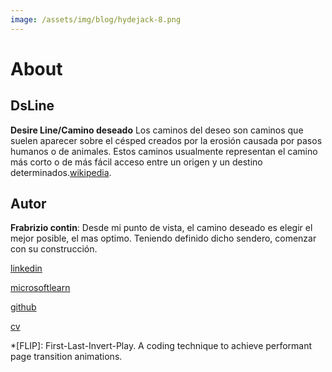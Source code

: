 ```yaml
---
image: /assets/img/blog/hydejack-8.png
---
```


# About


## DsLine
**Desire Line/Camino deseado** Los caminos del deseo son caminos que suelen aparecer sobre el césped creados por la erosión causada por pasos humanos o de animales. Estos caminos usualmente representan el camino más corto o de más fácil acceso entre un origen y un destino determinados.[wikipedia].




## Autor
**Frabrizio contin**: Desde mi punto de vista, el camino deseado es elegir el mejor posible, el mas optimo. Teniendo definido dicho sendero, comenzar con su construcción.

[linkedin]

[microsoftlearn]

[github]

[cv]



[wikipedia]: https://es.wikipedia.org/wiki/Camino_del_deseo
[linkedin]: https://ar.linkedin.com/in/frabrizio-contin-24a8b949
[microsoftlearn]: https://docs.microsoft.com/en-us/users/frabriziocontin
[github]: https://github.com/frabriziocontin
[cv]: https://drive.google.com/drive/folders/0B8oxDrEuv47VcG5JUGlOYUswNFU

*[FLIP]: First-Last-Invert-Play. A coding technique to achieve performant page transition animations.
